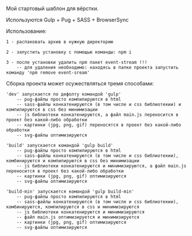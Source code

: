 Мой стартовый шаблон для вёрстки.  

Используются Gulp + Pug + SАSS + BrowserSync

Использование:

	1 - распаковать архив в нужную директорию

	2 - запустить установку с помощью команды: npm i

	3 - после установки удалить npm пакет event-stream !!!
		-- для удаления необходимо: находясь в папке проекта запустить команду 'npm remove event-sream'

	
Сборка проекта может осужествляться тремя способами:

	'dev' запускается по дефолту командой 'gulp'
		-- pug-файлы просто компилируются в html
		-- sass-файлы конкатенируются (в том числе и css библиотекии) и компилируются в css без минимизации
		-- js библиотеки конкатенируются, а файл main.js переносится в проект без какой-либо обработки
		-- картинки (jpg, png, gif) переносятся в проект без какой-либо обработки
		-- svg-файлы оптимизируются

	'build' запускается командой 'gulp build'
		-- pug-файлы просто компилируются в html
		-- sass-файлы конкатенируются (в том числе и css библиотекии), комбинируются и компилируются в css без минимизации
		-- js библиотеки конкатенируются и минимизируются, а файл main.js переносится в проект без какой-либо обработки
		-- картинки (jpg, png, gif) оптимизируются
		-- svg-файлы оптимизируются

	'build-min' запускается командой 'gulp build-min'
		-- pug-файлы просто компилируются в html
		-- sass-файлы конкатенируются (в том числе и css библиотекии), комбинируются, компилируются в css и минимизируются
		-- js библиотеки конкатенируются и минимизируются
		-- файл main.js оптимизируется и минимизируется
		-- картинки (jpg, png, gif) оптимизируются
		-- svg-файлы оптимизируются